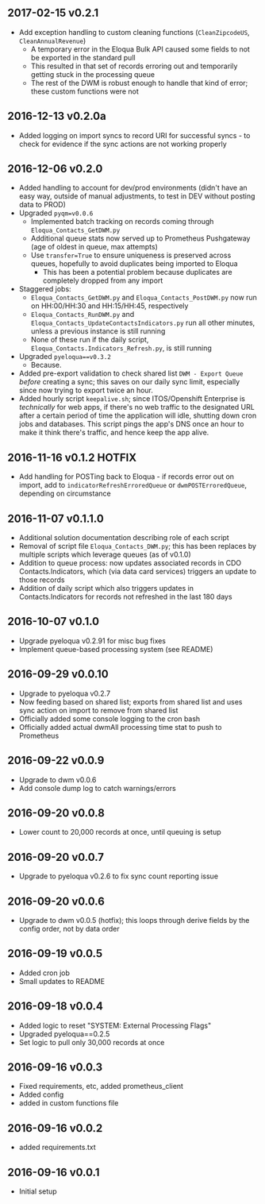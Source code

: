 ## 2017-02-15 v0.2.1
- Add exception handling to custom cleaning functions (`CleanZipcodeUS`, `CleanAnnualRevenue`)
  - A temporary error in the Eloqua Bulk API caused some fields to not be exported in the standard pull
  - This resulted in that set of records erroring out and temporarily getting stuck in the processing queue
  - The rest of the DWM is robust enough to handle that kind of error; these custom functions were not 

## 2016-12-13 v0.2.0a
- Added logging on import syncs to record URI for successful syncs - to check for evidence if the sync actions are not working properly

## 2016-12-06 v0.2.0
- Added handling to account for dev/prod environments (didn't have an easy way, outside of manual adjustments, to test in DEV without posting data to PROD)
- Upgraded `pyqm=v0.0.6`
  + Implemented batch tracking on records coming through `Eloqua_Contacts_GetDWM.py`
  + Additional queue stats now served up to Prometheus Pushgateway (age of oldest in queue, max attempts)
  + Use `transfer=True` to ensure uniqueness is preserved across queues, hopefully to avoid duplicates being imported to Eloqua
    - This has been a potential problem because duplicates are completely dropped from any import
- Staggered jobs:
  + `Eloqua_Contacts_GetDWM.py` and `Eloqua_Contacts_PostDWM.py` now run on HH:00/HH:30 and HH:15/HH:45, respectively
  + `Eloqua_Contacts_RunDWM.py` and `Eloqua_Contacts_UpdateContactsIndicators.py` run all other minutes, unless a previous instance is still running
  + None of these run if the daily script, `Eloqua_Contacts.Indicators_Refresh.py`, is still running
- Upgraded `pyeloqua==v0.3.2`
  + Because.
- Added pre-export validation to check shared list `DWM - Export Queue` _before_ creating a sync; this saves on our daily sync limit, especially since now trying to export twice an hour.
- Added hourly script `keepalive.sh`; since ITOS/Openshift Enterprise is _technically_ for web apps, if there's no web traffic to the designated URL after a certain period of time the application will idle, shutting down cron jobs and databases. This script pings the app's DNS once an hour to make it think there's traffic, and hence keep the app alive.

## 2016-11-16 v0.1.2 HOTFIX
- Add handling for POSTing back to Eloqua - if records error out on import, add to `indicatorRefreshErroredQueue` or `dwmPOSTErroredQueue`, depending on circumstance

## 2016-11-07 v0.1.1.0
- Additional solution documentation describing role of each script
- Removal of script file `Eloqua_Contacts_DWM.py`; this has been replaces by multiple scripts which leverage queues (as of v0.1.0)
- Addition to queue process: now updates associated records in CDO Contacts.Indicators, which (via data card services) triggers an update to those records
- Addition of daily script which also triggers updates in Contacts.Indicators for records not refreshed in the last 180 days

## 2016-10-07 v0.1.0
- Upgrade pyeloqua v0.2.91 for misc bug fixes
- Implement queue-based processing system (see README)

## 2016-09-29 v0.0.10
- Upgrade to pyeloqua v0.2.7
- Now feeding based on shared list; exports from shared list and uses sync action on import to remove from shared list
- Officially added some console logging to the cron bash
- Officially added actual dwmAll processing time stat to push to Prometheus

## 2016-09-22 v0.0.9
- Upgrade to dwm v0.0.6
- Add console dump log to catch warnings/errors

## 2016-09-20 v0.0.8
- Lower count to 20,000 records at once, until queuing is setup

## 2016-09-20 v0.0.7
- Upgrade to pyeloqua v0.2.6 to fix sync count reporting issue

## 2016-09-20 v0.0.6
- Upgrade to dwm v0.0.5 (hotfix); this loops through derive fields by the config order, not by data order

## 2016-09-19 v0.0.5
- Added cron job
- Small updates to README

## 2016-09-18 v0.0.4
- Added logic to reset "SYSTEM: External Processing Flags"
- Upgraded pyeloqua==0.2.5
- Set logic to pull only 30,000 records at once

## 2016-09-16 v0.0.3
- Fixed requirements, etc, added prometheus_client
- Added config
- added in custom functions file

## 2016-09-16 v0.0.2
- added requirements.txt

## 2016-09-16 v0.0.1
- Initial setup
